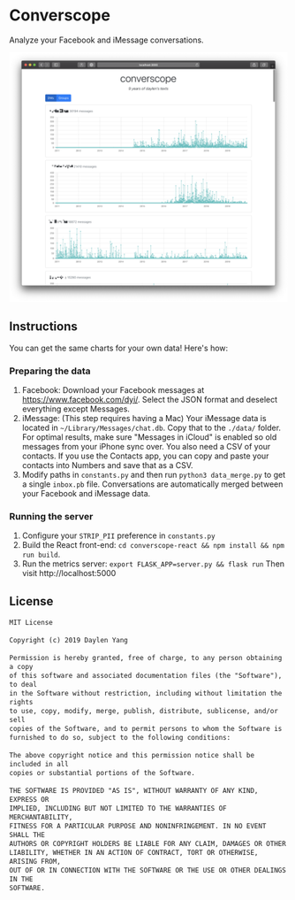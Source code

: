 # Converscope

Analyze your Facebook and iMessage conversations.

![Homepage image](example.png)

## Instructions
You can get the same charts for your own data! Here's how:

### Preparing the data
1. Facebook: Download your Facebook messages at https://www.facebook.com/dyi/. Select the JSON format and deselect everything except Messages.
2. iMessage: (This step requires having a Mac) Your iMessage data is located in `~/Library/Messages/chat.db`. Copy that to the `./data/` folder. For optimal results, make sure "Messages in iCloud" is enabled so old messages from your iPhone sync over. You also need a CSV of your contacts. If you use the Contacts app, you can copy and paste your contacts into Numbers and save that as a CSV.
3. Modify paths in `constants.py` and then run `python3 data_merge.py` to get a single `inbox.pb` file. Conversations are automatically merged between your Facebook and iMessage data.

### Running the server
1. Configure your `STRIP_PII` preference in `constants.py`
2. Build the React front-end: `cd converscope-react && npm install && npm run build`.
3. Run the metrics server: `export FLASK_APP=server.py && flask run`  Then visit http://localhost:5000

## License

```
MIT License

Copyright (c) 2019 Daylen Yang

Permission is hereby granted, free of charge, to any person obtaining a copy
of this software and associated documentation files (the "Software"), to deal
in the Software without restriction, including without limitation the rights
to use, copy, modify, merge, publish, distribute, sublicense, and/or sell
copies of the Software, and to permit persons to whom the Software is
furnished to do so, subject to the following conditions:

The above copyright notice and this permission notice shall be included in all
copies or substantial portions of the Software.

THE SOFTWARE IS PROVIDED "AS IS", WITHOUT WARRANTY OF ANY KIND, EXPRESS OR
IMPLIED, INCLUDING BUT NOT LIMITED TO THE WARRANTIES OF MERCHANTABILITY,
FITNESS FOR A PARTICULAR PURPOSE AND NONINFRINGEMENT. IN NO EVENT SHALL THE
AUTHORS OR COPYRIGHT HOLDERS BE LIABLE FOR ANY CLAIM, DAMAGES OR OTHER
LIABILITY, WHETHER IN AN ACTION OF CONTRACT, TORT OR OTHERWISE, ARISING FROM,
OUT OF OR IN CONNECTION WITH THE SOFTWARE OR THE USE OR OTHER DEALINGS IN THE
SOFTWARE.
```